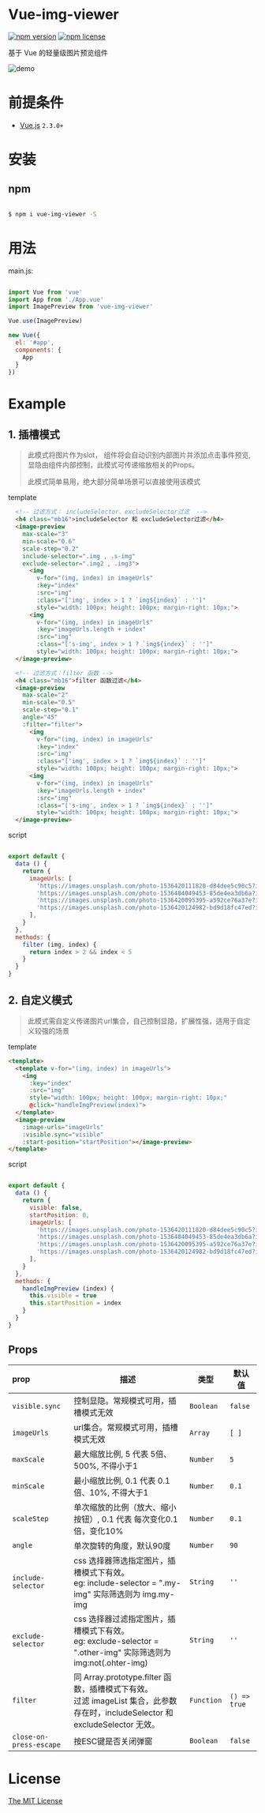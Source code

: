 # Vue-img-viewer


[![npm version](https://img.shields.io/npm/v/vue-img-viewer.svg?style=flat-square)](http://badge.fury.io/js/vue-img-viewer)
[![npm license](https://img.shields.io/npm/l/vue-imgPreview.svg?style=flat-square)](http://badge.fury.io/js/vue-img-viewer)

基于 Vue 的轻量级图片预览组件

![demo](/static/demo.gif)


# 前提条件

- [Vue.js](https://github.com/vuejs/vue) `2.3.0+`


# 安装

## npm

```bash

$ npm i vue-img-viewer -S

```

# 用法

main.js:

```javascript

import Vue from 'vue'
import App from './App.vue'
import ImagePreview from 'vue-img-viewer'

Vue.use(ImagePreview)

new Vue({
  el: '#app',
  components: {
    App
  }
})
```

# Example

## 1. 插槽模式

> 此模式将图片作为slot， 组件将会自动识别内部图片并添加点击事件预览, 显隐由组件内部控制，此模式可传递缩放相关的Props。
>
> 此模式简单易用，绝大部分简单场景可以直接使用该模式


template
```html
  <!-- 过滤方式： includeSelector、excludeSelector过滤  -->
  <h4 class="mb16">includeSelector 和 excludeSelector过滤</h4>
  <image-preview
    max-scale="3"
    min-scale="0.6"
    scale-step="0.2"
    include-selector=".img , .s-img"
    exclude-selector=".img2 , .img3">
      <img
        v-for="(img, index) in imageUrls"
        :key="index"
        :src="img"
        :class="['img', index > 1 ? `img${index}` : '']"
        style="width: 100px; height: 100px; margin-right: 10px;">
      <img
        v-for="(img, index) in imageUrls"
        :key="imageUrls.length + index"
        :src="img"
        :class="['s-img', index > 1 ? `img${index}` : '']"
        style="width: 100px; height: 100px; margin-right: 10px;">
  </image-preview>

  <!-- 过滤方式：filter 函数 -->
  <h4 class="mb16">filter 函数过滤</h4>
  <image-preview
    max-scale="2"
    min-scale="0.5"
    scale-step="0.1"
    angle="45"
    :filter="filter">
      <img
        v-for="(img, index) in imageUrls"
        :key="index"
        :src="img"
        :class="['img', index > 1 ? `img${index}` : '']"
        style="width: 100px; height: 100px; margin-right: 10px;">
      <img
        v-for="(img, index) in imageUrls"
        :key="imageUrls.length + index"
        :src="img"
        :class="['s-img', index > 1 ? `img${index}` : '']"
        style="width: 100px; height: 100px; margin-right: 10px;">
  </image-preview>
```
script
```js

export default {
  data () {
    return {
      imageUrls: [
        'https://images.unsplash.com/photo-1536420111820-d84dee5c90c5?ixlib=rb-0.3.5&ixid=eyJhcHBfaWQiOjEyMDd9&s=d76602c3cafa0599d42cfdf255c5eb8d&auto=format&fit=crop&w=700&q=80',
        'https://images.unsplash.com/photo-1536484049453-85de4ea3db6a?ixlib=rb-0.3.5&ixid=eyJhcHBfaWQiOjEyMDd9&s=902f2f3c5fbf8d85a2643ae073f39d39&auto=format&fit=crop&w=1222&q=80',
        'https://images.unsplash.com/photo-1536420095395-a592ce76a37e?ixlib=rb-0.3.5&ixid=eyJhcHBfaWQiOjEyMDd9&s=986b742530a59130ea65a65ea461653d&auto=format&fit=crop&w=700&q=80',
        'https://images.unsplash.com/photo-1536420124982-bd9d18fc47ed?ixlib=rb-0.3.5&ixid=eyJhcHBfaWQiOjEyMDd9&s=2d98a0cbfe7514bbe11cbd95ba2554f7&auto=format&fit=crop&w=701&q=80'
      ],
    }
  },
  methods: {
    filter (img, index) {
      return index > 2 && index < 5
    }
  }
}

```


## 2. 自定义模式

> 此模式需自定义传递图片url集合，自己控制显隐，扩展性强，适用于自定义较强的场景

template
```html
<template>
  <template v-for="(img, index) in imageUrls">
    <img
      :key="index"
      :src="img"
      style="width: 100px; height: 100px; margin-right: 10px;"
      @click="handleImgPreview(index)">
  </template>
  <image-preview
    :image-urls="imageUrls"
    :visible.sync="visible"
    :start-position="startPosition"></image-preview>
</template>
```
script
```js

export default {
  data () {
    return {
      visible: false,
      startPosition: 0,
      imageUrls: [
        'https://images.unsplash.com/photo-1536420111820-d84dee5c90c5?ixlib=rb-0.3.5&ixid=eyJhcHBfaWQiOjEyMDd9&s=d76602c3cafa0599d42cfdf255c5eb8d&auto=format&fit=crop&w=700&q=80',
        'https://images.unsplash.com/photo-1536484049453-85de4ea3db6a?ixlib=rb-0.3.5&ixid=eyJhcHBfaWQiOjEyMDd9&s=902f2f3c5fbf8d85a2643ae073f39d39&auto=format&fit=crop&w=1222&q=80',
        'https://images.unsplash.com/photo-1536420095395-a592ce76a37e?ixlib=rb-0.3.5&ixid=eyJhcHBfaWQiOjEyMDd9&s=986b742530a59130ea65a65ea461653d&auto=format&fit=crop&w=700&q=80',
        'https://images.unsplash.com/photo-1536420124982-bd9d18fc47ed?ixlib=rb-0.3.5&ixid=eyJhcHBfaWQiOjEyMDd9&s=2d98a0cbfe7514bbe11cbd95ba2554f7&auto=format&fit=crop&w=701&q=80'
      ],
    }
  },
  methods: {
    handleImgPreview (index) {
      this.visible = true
      this.startPosition = index
    }
  }
}

```


## Props

| prop | 描述 | 类型 | 默认值 |
| :--- | --- | --- | --- |
| `visible.sync`     | 控制显隐。常规模式可用，插槽模式无效            | `Boolean`       |   `false`       |
| `imageUrls`        | url集合。常规模式可用，插槽模式无效            | `Array`    | `[ ]`       |
| `maxScale`         | 最大缩放比例, 5 代表 5倍、500%, 不得小于1             | `Number`    | `5`         |
| `minScale`         | 最小缩放比例, 0.1 代表 0.1倍、10%, 不得大于1          | `Number`   | `0.1`            |
| `scaleStep`        | 单次缩放的比例（放大、缩小按钮）, 0.1 代表 每次变化0.1倍，变化10% | `Number`  | `0.1` |
| `angle`         | 单次旋转的角度，默认90度 | `Number` | `90`            |
| `include-selector` | css 选择器筛选指定图片，插槽模式下有效。<br> eg: include-selector = ".my-img" 实际筛选则为 img.my-img    | `String`  | `''` |
| `exclude-selector` | css 选择器过滤指定图片，插槽模式下有效。<br> eg: exclude-selector = ".other-img" 实际筛选则为 img:not(.ohter-img) | `String` | `''` |
| `filter`   | 同 Array.prototype.filter 函数，插槽模式下有效。<br> 过滤 imageList 集合，此参数存在时，includeSelector 和 excludeSelector 无效。 | `Function`   | `() => true` |
| `close-on-press-escape` | 按ESC键是否关闭弹窗 | `Boolean` | `false` |


# License

[The MIT License](http://opensource.org/licenses/MIT)
